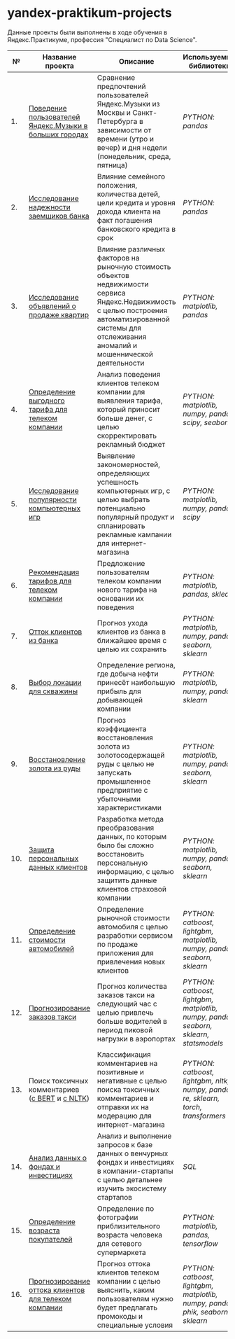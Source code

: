 # yandex-praktikum-projects

Данные проекты были выполнены в ходе обучения в Яндекс.Практикуме, профессия "Специалист по Data Science".

|  №  | Название проекта | Описание | Используемые библиотеки |
| --- | ---------------- | -------- | ----------------------- |
| 1.  | [Поведение пользователей Яндекс.Музыки в больших городах](01-behavior-of-yandex-music-users-in-big-cities--basic-python) | Сравнение предпочтений пользователей Яндекс.Музыки из Москвы и Санкт-Петербурга в зависимости от времени (утро и вечер) и дня недели (понедельник, среда, пятница) | *PYTHON: pandas* |
| 2.  | [Исследование надежности заемщиков банка](02-research-on-the-reliability-of-bank-borrowers--data-preprocessing) | Влияние семейного положения, количества детей, цели кредита и уровня дохода клиента на факт погашения банковского кредита в срок | *PYTHON: pandas* |
| 3.  | [Исследование объявлений о продаже квартир](03-research-of-ads-for-the-sale-of-apartments--eda) | Влияние различных факторов на рыночную стоимость объектов недвижимости сервиса Яндекс.Недвижимость с целью построения автоматизированной системы для отслеживания аномалий и мошеннической деятельности | *PYTHON: matplotlib, pandas* |
| 4.  | [Определение выгодного тарифа для телеком компании](04-determining-a-favorable-tariff-for-telecom--statistical-da) | Анализ поведения клиентов телеком компании для выявления тарифа, который приносит больше денег, с целью скорректировать рекламный бюджет | *PYTHON: matplotlib, numpy, pandas, scipy, seaborn* |
| 5.  | [Исследование популярности компьютерных игр](05-research-on-the-popularity-of-computer-games--combined-1) | Выявление закономерностей, определяющих успешность компьютерных игр, с целью выбрать потенциально популярный продукт и спланировать рекламные кампании для интернет-магазина | *PYTHON: matplotlib, numpy, pandas, scipy* |
| 6.  | [Рекомендация тарифов для телеком компании](06-recommendation-of-tariffs-for-telecom--intro-to-ml) | Предложение пользователям телеком компании нового тарифа на основании их поведения | *PYTHON: matplotlib, pandas, sklearn* |
| 7.  | [Отток клиентов из банка](07-outflow-of-customers-from-the-bank--supervised-learning) | Прогноз ухода клиентов из банка в ближайшее время с целью их сохранить | *PYTHON: matplotlib, numpy, pandas, seaborn, sklearn* |
| 8.  | [Выбор локации для скважины](08-choosing-the-location-for-the-well--ml-in-business) | Определение региона, где добыча нефти принесёт наибольшую прибыль для добывающей компании | *PYTHON: matplotlib, numpy, pandas, sklearn* |
| 9.  | [Восстановление золота из руды](09-recovery-of-gold-from-ore--combined-2) | Прогноз коэффициента восстановления золота из золотосодержащей руды с целью не запускать промышленное предприятие с убыточными характеристиками | *PYTHON: matplotlib, numpy, pandas, seaborn, sklearn* |
| 10. | [Защита персональных данных клиентов](10-protection-of-personal-data-of-clients--linear-algebra) | Разработка метода преобразования данных, по которым было бы сложно восстановить персональную информацию, с целью защитить данные клиентов страховой компании | *PYTHON: matplotlib, numpy, pandas, seaborn, sklearn* |
| 11. | [Определение стоимости автомобилей](11-determining-the-cost-of-cars--numerical-methods) | Определение рыночной стоимости автомобиля с целью разработки сервисом по продаже приложения для привлечения новых клиентов | *PYTHON: catboost, lightgbm, matplotlib, numpy, pandas, seaborn, sklearn* |
| 12. | [Прогнозирование заказов такси](12-forecasting-taxi-orders--time-series) | Прогноз количества заказов такси на следующий час с целью привлечь больше водителей в период пиковой нагрузки в аэропортах | *PYTHON: catboost, lightgbm, matplotlib, numpy, pandas, seaborn, sklearn, statsmodels* |
| 13. | Поиск токсичных комментариев <br> ([с BERT](13-search-for-toxic-comments--bert--ml-for-texts--nlp) и [с NLTK](13-search-for-toxic-comments--nltk--ml-for-texts--nlp)) | Классификация комментариев на позитивные и негативные с целью поиска токсичных комментариев и отправки их на модерацию для интернет-магазина | *PYTHON: catboost, lightgbm, nltk, numpy, pandas, re, sklearn, torch, transformers* |
| 14. | [Анализ данных о фондах и инвестициях](14-analysis-of-data-on-funds-and-investments--basic-sql) | Анализ и выполнение запросов к базе данных о венчурных фондах и инвестициях в компании-стартапы с целью детальнее изучить экосистему стартапов | *SQL* |
| 15. | [Определение возраста покупателей](15-determining-the-age-of-buyers--computer-vision) | Определение по фотографии приблизительного возраста человека для сетевого супермаркета | *PYTHON: matplotlib, pandas, tensorflow* |
| 16. | [Прогнозирование оттока клиентов для телеком компании](16-forecasting-customer-outflow-for-telecom--final-project) | Прогноз оттока клиентов телеком компании с целью выяснить, каким пользователям нужно будет предлагать промокоды и специальные условия | *PYTHON: catboost, lightgbm, matplotlib, numpy, pandas, phik, seaborn, sklearn* |
